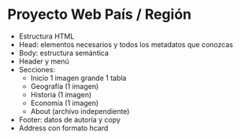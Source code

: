 # Proyecto Web País / Región #

- Estructura HTML
- Head: elementos necesarios y todos los metadatos que conozcas
- Body: estructura semántica
- Header y menú
- Secciones:
    - Inicio
        1 imagen grande
        1 tabla
    - Geografía (1 imagen)
    - Historia (1 imagen)
    - Economía (1 imagen)
    - About (archivo independiente)
- Footer: datos de autoría y copy
- Address con formato hcard    